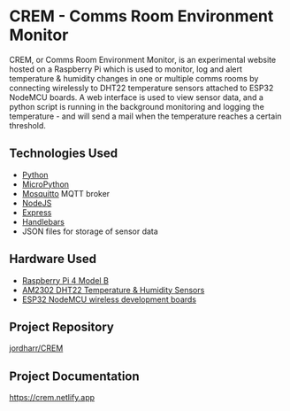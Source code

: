 # CREM - Comms Room Environment Monitor

CREM, or Comms Room Environment Monitor, is an experimental website hosted on a Raspberry Pi which is used to monitor, log and alert temperature & humidity changes in one or multiple comms rooms by connecting wirelessly to DHT22 temperature sensors attached to ESP32 NodeMCU boards. A web interface is used to view sensor data, and a python script is running in the background monitoring and logging the temperature - and will send a mail when the temperature reaches a certain threshold.

## Technologies Used

- [Python](https://www.python.org/)
- [MicroPython](https://github.com/micropython/micropython)
- [Mosquitto](https://mosquitto.org/) MQTT broker
- [NodeJS](https://nodejs.org/en/)
- [Express](https://expressjs.com/)
- [Handlebars](https://handlebarsjs.com/)
- JSON files for storage of sensor data

## Hardware Used

- [Raspberry Pi 4 Model B](https://www.raspberrypi.com/products/raspberry-pi-4-model-b/)
- [AM2302 DHT22 Temperature & Humidity Sensors](https://www.amazon.co.uk/gp/product/B074MY32RX/)
- [ESP32 NodeMCU wireless development boards](https://www.amazon.co.uk/gp/product/B08CCYWZN3/)

## Project Repository

[jordharr/CREM](https://github.com/jordharr/CREM)

## Project Documentation

https://crem.netlify.app
